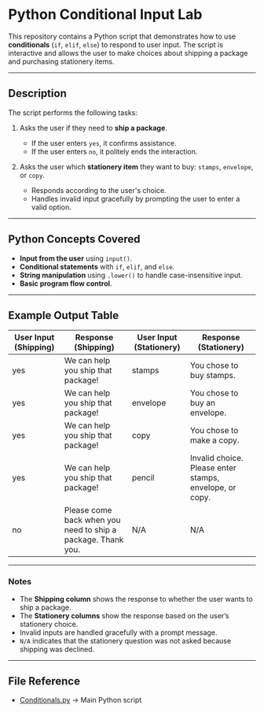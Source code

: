 # **Python Conditional Input Lab**

This repository contains a Python script that demonstrates how to use **conditionals** (`if`, `elif`, `else`) to respond to user input. The script is interactive and allows the user to make choices about shipping a package and purchasing stationery items.

---

## **Description**

The script performs the following tasks:

1. Asks the user if they need to **ship a package**.
   - If the user enters `yes`, it confirms assistance.
   - If the user enters `no`, it politely ends the interaction.

2. Asks the user which **stationery item** they want to buy: `stamps`, `envelope`, or `copy`.
   - Responds according to the user's choice.
   - Handles invalid input gracefully by prompting the user to enter a valid option.

---

## **Python Concepts Covered**

- **Input from the user** using `input()`.
- **Conditional statements** with `if`, `elif`, and `else`.
- **String manipulation** using `.lower()` to handle case-insensitive input.
- **Basic program flow control**.

---

## **Example Output Table**

| User Input (Shipping) | Response (Shipping)                        | User Input (Stationery) | Response (Stationery)                           |
|----------------------|-------------------------------------------|------------------------|-----------------------------------------------|
| yes                  | We can help you ship that package!        | stamps                 | You chose to buy stamps.                       |
| yes                  | We can help you ship that package!        | envelope               | You chose to buy an envelope.                  |
| yes                  | We can help you ship that package!        | copy                   | You chose to make a copy.                      |
| yes                  | We can help you ship that package!        | pencil                 | Invalid choice. Please enter stamps, envelope, or copy. |
| no                   | Please come back when you need to ship a package. Thank you. | N/A                    | N/A                                           |

---

### **Notes**

- The **Shipping column** shows the response to whether the user wants to ship a package.  
- The **Stationery columns** show the response based on the user’s stationery choice.  
- Invalid inputs are handled gracefully with a prompt message.  
- `N/A` indicates that the stationery question was not asked because shipping was declined.  

---

## **File Reference**

- [Conditionals.py](aws-python) → Main Python script
